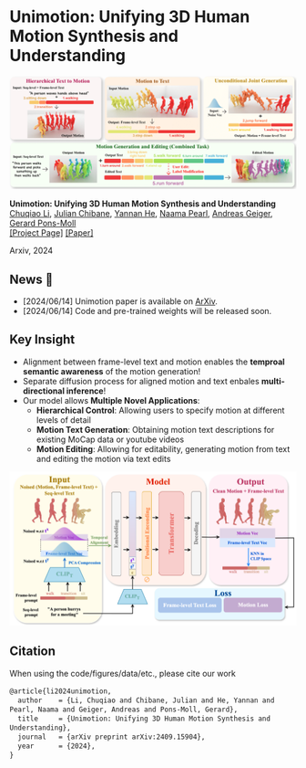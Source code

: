 # Unimotion: Unifying 3D Human Motion Synthesis and Understanding

<img src='https://github.com/Coral79/Unimotion/blob/main/assets/teaser.png' width=1200> 

**Unimotion: Unifying 3D Human Motion Synthesis and Understanding** <br>
[Chuqiao Li](https://virtualhumans.mpi-inf.mpg.de/people/Li.html), [Julian Chibane](https://virtualhumans.mpi-inf.mpg.de/people/Chibane.html), [Yannan He](https://virtualhumans.mpi-inf.mpg.de/people/He.html), [Naama Pearl](https://naamapearl.github.io/), [Andreas Geiger](https://www.cvlibs.net/), [Gerard Pons-Moll](https://virtualhumans.mpi-inf.mpg.de/people/pons-moll.html) <br>
[[Project Page]](https://coral79.github.io/uni-motion/) [[Paper]](http://arxiv.org/abs/2409.15904)

Arxiv, 2024

## News :triangular_flag_on_post:
- [2024/06/14] Unimotion paper is available on [ArXiv](http://arxiv.org/abs/2409.15904).
- [2024/06/14] Code and pre-trained weights will be released soon.

## Key Insight
- Alignment between frame-level text and motion enables the **temproal semantic awareness** of the motion generation!
- Separate diffusion process for aligned motion and text enbales **multi-directional inference**!
- Our model allows **Multiple Novel Applications**:
  - **Hierarchical Control**: Allowing users to specify motion at different levels of detail
  - **Motion Text Generation**: Obtaining motion text descriptions for existing MoCap data or youtube videos
  - **Motion Editing**: Allowing for editability, generating motion from text and editing the motion via text edits

![](https://github.com/Coral79/Unimotion/blob/main/assets/unimotion_overview.png)

## Citation

When using the code/figures/data/etc., please cite our work
```
@article{li2024unimotion,
  author    = {Li, Chuqiao and Chibane, Julian and He, Yannan and Pearl, Naama and Geiger, Andreas and Pons-Moll, Gerard},
  title     = {Unimotion: Unifying 3D Human Motion Synthesis and Understanding},
  journal   = {arXiv preprint arXiv:2409.15904},
  year      = {2024},
}
```
